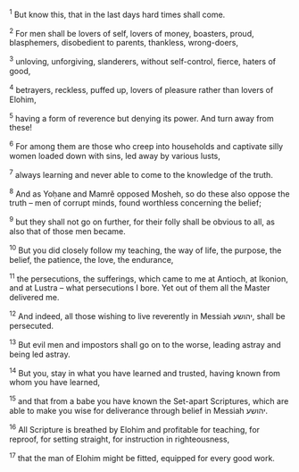 <sup>1</sup> But know this, that in the last days hard times shall come.

<sup>2</sup> For men shall be lovers of self, lovers of money, boasters, proud, blasphemers, disobedient to parents, thankless, wrong-doers,

<sup>3</sup> unloving, unforgiving, slanderers, without self-control, fierce, haters of good,

<sup>4</sup> betrayers, reckless, puffed up, lovers of pleasure rather than lovers of Elohim,

<sup>5</sup> having a form of reverence but denying its power. And turn away from these!

<sup>6</sup> For among them are those who creep into households and captivate silly women loaded down with sins, led away by various lusts,

<sup>7</sup> always learning and never able to come to the knowledge of the truth.

<sup>8</sup> And as Yoḥane and Mamrĕ opposed Mosheh, so do these also oppose the truth – men of corrupt minds, found worthless concerning the belief;

<sup>9</sup> but they shall not go on further, for their folly shall be obvious to all, as also that of those men became.

<sup>10</sup> But you did closely follow my teaching, the way of life, the purpose, the belief, the patience, the love, the endurance,

<sup>11</sup> the persecutions, the sufferings, which came to me at Antioch, at Ikonion, and at Lustra – what persecutions I bore. Yet out of them all the Master delivered me.

<sup>12</sup> And indeed, all those wishing to live reverently in Messiah יהושע, shall be persecuted.

<sup>13</sup> But evil men and impostors shall go on to the worse, leading astray and being led astray.

<sup>14</sup> But you, stay in what you have learned and trusted, having known from whom you have learned,

<sup>15</sup> and that from a babe you have known the Set-apart Scriptures, which are able to make you wise for deliverance through belief in Messiah יהושע.

<sup>16</sup> All Scripture is breathed by Elohim and profitable for teaching, for reproof, for setting straight, for instruction in righteousness,

<sup>17</sup> that the man of Elohim might be fitted, equipped for every good work.

